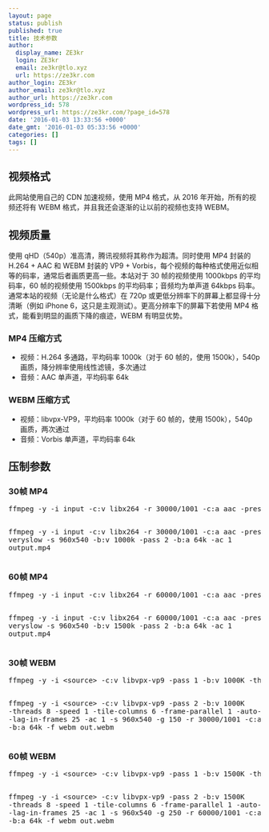 ```yaml
---
layout: page
status: publish
published: true
title: 技术参数
author:
  display_name: ZE3kr
  login: ZE3kr
  email: ze3kr@tlo.xyz
  url: https://ze3kr.com
author_login: ZE3kr
author_email: ze3kr@tlo.xyz
author_url: https://ze3kr.com
wordpress_id: 578
wordpress_url: https://ze3kr.com/?page_id=578
date: '2016-01-03 13:33:56 +0000'
date_gmt: '2016-01-03 05:33:56 +0000'
categories: []
tags: []
---
```

<h2>视频格式</h2>
<p>此网站使用自己的 CDN 加速视频，使用 MP4 格式，从 2016 年开始，所有的视频还将有 WEBM 格式，并且我还会逐渐的让以前的视频也支持 WEBM。</p>
<h2>视频质量</h2>
<p>使用 qHD（540p）准高清，腾讯视频将其称作为超清。同时使用 MP4 封装的 H.264 + AAC 和 WEBM 封装的 VP9 + Vorbis，每个视频的每种格式使用近似相等的码率，通常后者画质更高一些。本站对于 30 帧的视频使用 1000kbps 的平均码率，60 帧的视频使用 1500kbps 的平均码率；音频均为单声道 64kbps 码率。通常本站的视频（无论是什么格式）在 720p 或更低分辨率下的屏幕上都显得十分清晰（例如 iPhone 6，这只是主观测试）。更高分辨率下的屏幕下若使用 MP4 格式，能看到明显的画质下降的痕迹，WEBM 有明显优势。</p>
<h3>MP4 压缩方式</h3>
<ul>
<li>视频：H.264 多通路，平均码率 1000k（对于 60 帧的，使用 1500k），540p 画质，降分辨率使用线性滤镜，多次通过</li>
<li>音频：AAC 单声道，平均码率 64k</li>
</ul>
<h3>WEBM 压缩方式</h3>
<ul>
<li>视频：libvpx-VP9，平均码率 1000k（对于 60 帧的，使用 1500k），540p 画质，两次通过</li>
<li>音频：Vorbis 单声道，平均码率 64k</li>
</ul>
<h2>压制参数</h2>
<h3>30帧 MP4</h3>
<pre class="lang:sh decode:true ">ffmpeg -y -i input -c:v libx264 -r 30000/1001 -c:a aac -preset veryslow -s 960x540 -b:v 1000k -pass 1 -b:a 64k -ac 1 -f mp4 /dev/null

ffmpeg -y -i input -c:v libx264 -r 30000/1001 -c:a aac -preset veryslow -s 960x540 -b:v 1000k -pass 2 -b:a 64k -ac 1 output.mp4</pre>
<h3>60帧 MP4</h3>
<pre class="lang:sh decode:true ">ffmpeg -y -i input -c:v libx264 -r 60000/1001 -c:a aac -preset veryslow -s 960x540 -b:v 1500k -pass 1 -b:a 64k -ac 1 -f mp4 /dev/null

ffmpeg -y -i input -c:v libx264 -r 60000/1001 -c:a aac -preset veryslow -s 960x540 -b:v 1500k -pass 2 -b:a 64k -ac 1 output.mp4</pre>
<h3>30帧 WEBM</h3>
<pre class="lang:sh decode:true ">ffmpeg -y -i &lt;source&gt; -c:v libvpx-vp9 -pass 1 -b:v 1000K -threads 8 -speed 4 -tile-columns 6 -frame-parallel 1 -b:a 64k -ac 1 -s 960x540 -g 150 -r 30000/1001 -an -f webm /dev/null

ffmpeg -y -i &lt;source&gt; -c:v libvpx-vp9 -pass 2 -b:v 1000K -threads 8 -speed 1 -tile-columns 6 -frame-parallel 1 -auto-alt-ref 1 -lag-in-frames 25 -ac 1 -s 960x540 -g 150 -r 30000/1001 -c:a libopus -b:a 64k -f webm out.webm</pre>
<h3>60帧 WEBM</h3>
<pre class="lang:sh decode:true ">ffmpeg -y -i &lt;source&gt; -c:v libvpx-vp9 -pass 1 -b:v 1500K -threads 8 -speed 4 -tile-columns 6 -frame-parallel 1 -b:a 64k -ac 1 -s 960x540 -g 250 -r 60000/1001 -an -f webm /dev/null

ffmpeg -y -i &lt;source&gt; -c:v libvpx-vp9 -pass 2 -b:v 1500K -threads 8 -speed 1 -tile-columns 6 -frame-parallel 1 -auto-alt-ref 1 -lag-in-frames 25 -ac 1 -s 960x540 -g 250 -r 60000/1001 -c:a libopus -b:a 64k -f webm out.webm</pre>
